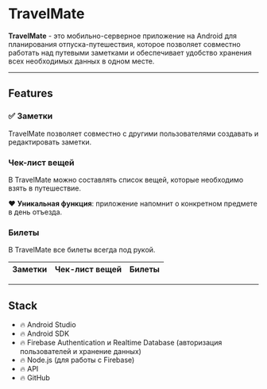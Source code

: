 # TravelMate
**TravelMate** - это мобильно-серверное приложение на Android для планирования отпуска-путешествия, которое позволяет совместно работать над путевыми заметками и обеспечивает удобство хранения всех необходимых данных в одном месте.

---
## Features
### :white_check_mark: Заметки
TravelMate позволяет совместно с другими пользователями создавать и редактировать заметки.



### Чек-лист вещей
В TravelMate можно составлять список вещей, которые необходимо взять в путешествие.

:heart: **Уникальная функция**: приложение напомнит о конкретном предмете в день отъезда.



### Билеты
В TravelMate все билеты всегда под рукой.



| Заметки                                         | Чек-лист вещей | Билеты |
|-------------------------------------------------|----------------|--------|


---
## Stack
- :fire: Android Studio
- :fire: Android SDK
- :fire: Firebase Authentication и Realtime Database (авторизация пользователей и хранение данных)
- :fire: Node.js (для работы с Firebase)
- :fire: API
- :fire: GitHub
